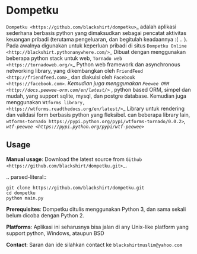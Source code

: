 Dompetku
========

`Dompetku <https://github.com/blackshirt/dompetku>`_ adalah aplikasi sederhana berbasis python yang dimaksudkan sebagai
pencatat aktivitas keuangan pribadi (terutama pengeluaran, dan begitulah keadaannya :( .. ). Pada awalnya digunakan 
untuk keperluan pribadi di situs `Dompetku Online <http://blackshirt.pythonanywhere.com/>`_ 
Dibuat dengan menggunakan beberapa python stack untuk web, `Tornado web <https://tornadoweb.org/>`_ Python web framework dan 
asynchronous networking library, yang dikembangkan oleh `FriendFeed <http://friendfeed.com>`_ dan diakuisi oleh 
`Facebook <https://facebook.com>`_. Kemudian juga menggunakan `Peewee ORM <http://docs.peewee-orm.com/en/latest/>`_ , 
python based ORM, simpel dan mudah, yang support sqlite, mysql, dan postgre database. Kemudian juga menggunakan `Wtforms library, <https://wtforms.readthedocs.org/en/latest/>`_
Library untuk rendering dan validasi form berbasis python yang fleksibel.
can beberapa library lain, `wtforms-tornado https://pypi.python.org/pypi/wtforms-tornado/0.0.2>`_, 
`wtf-peewee <https://pypi.python.org/pypi/wtf-peewee>`_ 



Usage
-----

**Manual usage**: Download the latest source from `Github <https://github.com/blackshirt/dompetku.git>`_.

.. parsed-literal::

    git clone https://github.com/blackshirt/dompetku.git
    cd dompetku
    python main.py
    

**Prerequisites**: Dompetku ditulis menggunakan Python 3, dan sama sekali belum dicoba dengan Python 2.

**Platforms**: Aplikasi ini seharusnya bisa jalan di any Unix-like platform yang support python, Windows, ataupun BSD

**Contact**: Saran dan ide silahkan contact ke `blackshirtmuslim@yahoo.com` 
